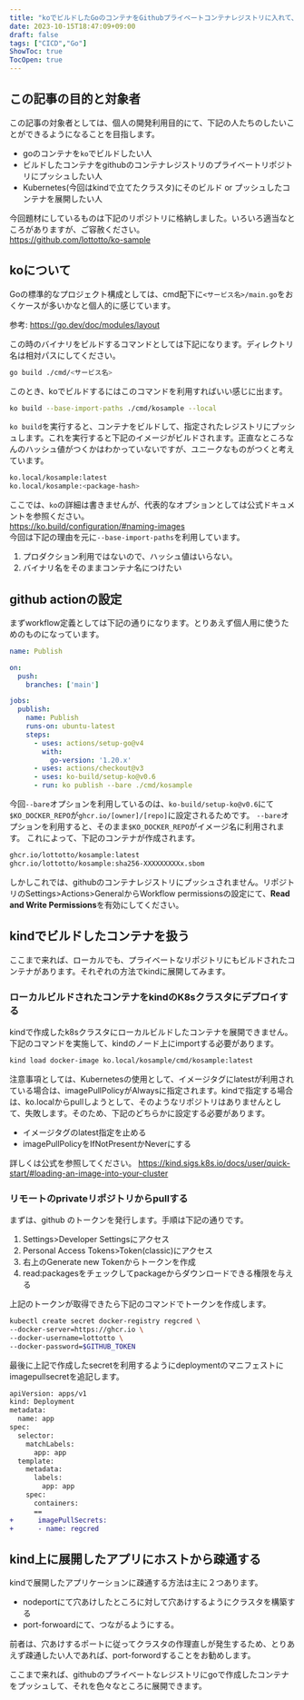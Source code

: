 ```yaml
---
title: "koでビルドしたGoのコンテナをGithubプライベートコンテナレジストリに入れて、KindからPullする"
date: 2023-10-15T18:47:09+09:00
draft: false
tags: ["CICD","Go"]
ShowToc: true
TocOpen: true
---
```



## この記事の目的と対象者
この記事の対象者としては、個人の開発利用目的にて、下記の人たちのしたいことができるようになることを目指します。

- goのコンテナを`ko`でビルドしたい人
- ビルドしたコンテナをgithubのコンテナレジストリのプライベートリポジトリにプッシュしたい人
- Kubernetes(今回はkindで立てたクラスタ)にそのビルド or プッシュしたコンテナを展開したい人

今回題材にしているものは下記のリポジトリに格納しました。いろいろ適当なところがありますが、ご容赦ください。  
https://github.com/lottotto/ko-sample

## koについて
Goの標準的なプロジェクト構成としては、cmd配下に`<サービス名>/main.go`をおくケースが多いかなと個人的に感じています。  

参考: https://go.dev/doc/modules/layout

この時のバイナリをビルドするコマンドとしては下記になります。ディレクトリ名は相対パスにしてください。

```bash
go build ./cmd/<サービス名>
```

このとき、koでビルドするにはこのコマンドを利用すればいい感じに出ます。

```bash
ko build --base-import-paths ./cmd/kosample --local
```
`ko build`を実行すると、コンテナをビルドして、指定されたレジストリにプッシュします。これを実行すると下記のイメージがビルドされます。正直なところなんのハッシュ値がつくかはわかっていないですが、ユニークなものがつくと考えています。
```bash
ko.local/kosample:latest
ko.local/kosample:<package-hash>
```

ここでは、`ko`の詳細は書きませんが、代表的なオプションとしては公式ドキュメントを参照ください。  
https://ko.build/configuration/#naming-images  
今回は下記の理由を元に`--base-import-paths`を利用しています。
1. プロダクション利用ではないので、ハッシュ値はいらない。
2. バイナリ名をそのままコンテナ名につけたい

## github actionの設定

まずworkflow定義としては下記の通りになります。とりあえず個人用に使うためのものになっています。

```yaml
name: Publish

on:
  push:
    branches: ['main']

jobs:
  publish:
    name: Publish
    runs-on: ubuntu-latest
    steps:
      - uses: actions/setup-go@v4
        with:
          go-version: '1.20.x'
      - uses: actions/checkout@v3
      - uses: ko-build/setup-ko@v0.6
      - run: ko publish --bare ./cmd/kosample
```

今回`--bare`オプションを利用しているのは、`ko-build/setup-ko@v0.6`にて`$KO_DOCKER_REPO`が`ghcr.io/[owner]/[repo]`に設定されるためです。
`--bare`オプションを利用すると、そのまま`$KO_DOCKER_REPO`がイメージ名に利用されます。
これによって、下記のコンテナが作成されます。
```bash
ghcr.io/lottotto/kosample:latest
ghcr.io/lottotto/kosample:sha256-XXXXXXXXXx.sbom
```

しかしこれでは、githubのコンテナレジストリにプッシュされません。リポジトリのSettings>Actions>GeneralからWorkflow permissionsの設定にて、**Read and Write Permissions**を有効にしてください。

## kindでビルドしたコンテナを扱う

ここまで来れば、ローカルでも、プライベートなリポジトリにもビルドされたコンテナがあります。それぞれの方法でkindに展開してみます。

### ローカルビルドされたコンテナをkindのK8sクラスタにデプロイする

kindで作成したk8sクラスタにローカルビルドしたコンテナを展開できません。下記のコマンドを実施して、kindのノード上にimportする必要があります。

```bash
kind load docker-image ko.local/kosample/cmd/kosample:latest
```
注意事項としては、Kubernetesの使用として、イメージタグにlatestが利用されている場合は、imagePullPolicyがAlwaysに指定されます。kindで指定する場合は、ko.localからpullしようとして、そのようなリポジトリはありませんとして、失敗します。そのため、下記のどちらかに設定する必要があります。
- イメージタグのlatest指定を止める
- imagePullPolicyをIfNotPresentかNeverにする

詳しくは公式を参照してください。
https://kind.sigs.k8s.io/docs/user/quick-start/#loading-an-image-into-your-cluster


### リモートのprivateリポジトリからpullする

まずは、github のトークンを発行します。手順は下記の通りです。

1. Settings>Developer Settingsにアクセス
2. Personal Access Tokens>Token(classic)にアクセス
3. 右上のGenerate new Tokenからトークンを作成
4. read:packagesをチェックしてpackageからダウンロードできる権限を与える

上記のトークンが取得できたら下記のコマンドでトークンを作成します。

```bash
kubectl create secret docker-registry regcred \
--docker-server=https://ghcr.io \
--docker-username=lottotto \
--docker-password=$GITHUB_TOKEN
```
最後に上記で作成したsecretを利用するようにdeploymentのマニフェストにimagepullsecretを追記します。
```diff
apiVersion: apps/v1
kind: Deployment
metadata:
  name: app
spec:
  selector:
    matchLabels:
      app: app
  template:
    metadata:
      labels:
        app: app
    spec:
      containers:
	  ==
+      imagePullSecrets:
+      - name: regcred
```

## kind上に展開したアプリにホストから疎通する

kindで展開したアプリケーションに疎通する方法は主に２つあります。
- nodeportにて穴あけしたところに対して穴あけするようにクラスタを構築する
- port-forwoardにて、つながるようにする。

前者は、穴あけするポートに従ってクラスタの作理直しが発生するため、とりあえず疎通したい人であれば、port-forwordすることをお勧めします。

ここまで来れば、githubのプライベートなレジストリにgoで作成したコンテナをプッシュして、それを色々なところに展開できます。
